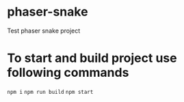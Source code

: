 # phaser-snake
Test phaser snake project

# To start and build project use following commands
`npm i`
`npm run build`
`npm start`

